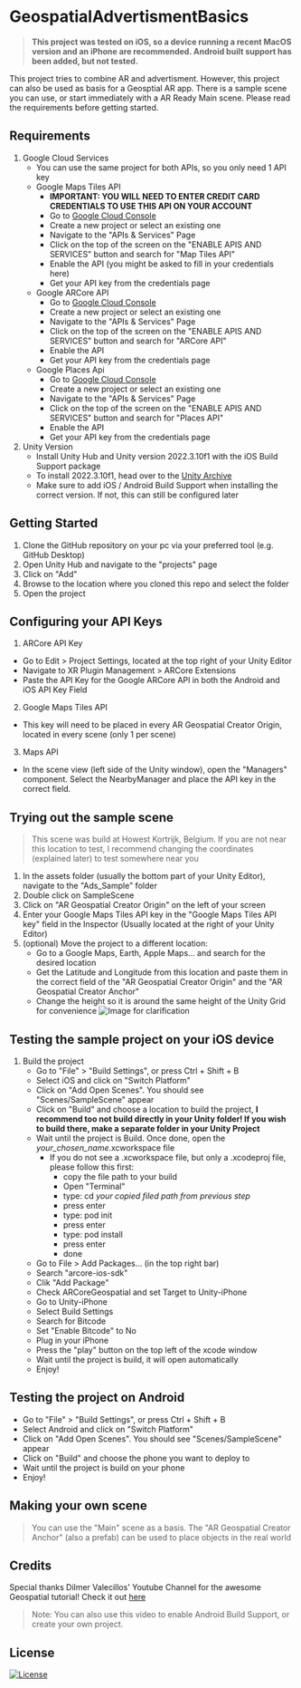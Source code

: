# GeospatialAdvertismentBasics
> **This project was tested on iOS, so a device running a recent MacOS version and an iPhone are recommended. Android built support has been added, but not tested.**

This project tries to combine AR and advertisment. However, this project can also be used as basis for a Geosptial AR app. There is a sample scene you can use, or start immediately with a AR Ready Main scene. Please read the requirements before getting started.

## Requirements
1. Google Cloud Services
   - You can use the same project for both APIs, so you only need 1 API key
   - Google Maps Tiles API
     - **IMPORTANT: YOU WILL NEED TO ENTER CREDIT CARD CREDENTIALS TO USE THIS API ON YOUR ACCOUNT**
     - Go to [Google Cloud Console](https://console.cloud.google.com)
     - Create a new project or select an existing one
     - Navigate to the "APIs & Services" Page
     - Click on the top of the screen on the "ENABLE APIS AND SERVICES" button and search for "Map Tiles API"
     - Enable the API (you might be asked to fill in your credentials here)
     - Get your API key from the credentials page
   -  Google ARCore API
        - Go to [Google Cloud Console](https://console.cloud.google.com)
        - Create a new project or select an existing one
        - Navigate to the "APIs & Services" Page
        - Click on the top of the screen on the "ENABLE APIS AND SERVICES" button and search for "ARCore API"
        - Enable the API
        - Get your API key from the credentials page
   - Google Places Api
     - Go to [Google Cloud Console](https://console.cloud.google.com)
     - Create a new project or select an existing one
     - Navigate to the "APIs & Services" Page
     - Click on the top of the screen on the "ENABLE APIS AND SERVICES" button and search for "Places API"
     - Enable the API
     - Get your API key from the credentials page
2. Unity Version
   - Install Unity Hub and Unity version 2022.3.10f1 with the iOS Build Support package
   - To install 2022.3.10f1, head over to the [Unity Archive](https://unity.com/releases/editor/archive)
   - Make sure to add iOS / Android Build Support when installing the correct version. If not, this can still be configured later

## Getting Started
1. Clone the GitHub repository on your pc via your preferred tool (e.g. GitHub Desktop)
2. Open Unity Hub and navigate to the "projects" page
3. Click on "Add"
4. Browse to the location where you cloned this repo and select the folder
5. Open the project

## Configuring your API Keys
1. ARCore API Key
  - Go to Edit > Project Settings, located at the top right of your Unity Editor
  - Navigate to XR Plugin Management > ARCore Extensions
  - Paste the API Key for the Google ARCore API in both the Android and iOS API Key Field
2. Google Maps Tiles API
  - This key will need to be placed in every AR Geospatial Creator Origin, located in every scene (only 1 per scene)
3. Maps API
  - In the scene view (left side of the Unity window), open the "Managers" component. Select the NearbyManager and place the API key in the correct field. 

## Trying out the sample scene
> This scene was build at Howest Kortrijk, Belgium. If you are not near this location to test, I recommend changing the coordinates (explained later) to test somewhere near you
1. In the assets folder (usually the bottom part of your Unity Editor), navigate to the "Ads_Sample" folder
2. Double click on SampleScene
3. Click on "AR Geospatial Creator Origin" on the left of your screen
4. Enter your Google Maps Tiles API key in the "Google Maps Tiles API key" field in the Inspector (Usually located at the right of your Unity Editor)
5. (optional) Move the project to a different location:
   - Go to a Google Maps, Earth, Apple Maps... and search for the desired location
   - Get the Latitude and Longitude from this location and paste them in the correct field of the "AR Geospatial Creator Origin" and the "AR Geospatial Creator Anchor"
   - Change the height so it is around the same height of the Unity Grid for convenience
![Image for clarification](https://i.imgur.com/gkX39AA.png)

## Testing the sample project on your iOS device
1. Build the project
   - Go to "File" > "Build Settings", or press Ctrl + Shift + B
   - Select iOS and click on "Switch Platform"
   - Click on "Add Open Scenes". You should see "Scenes/SampleScene" appear
   - Click on "Build" and choose a location to build the project, **I recommend too not build directly in your Unity folder! If you wish to build there, make a separate folder in your Unity Project**
   - Wait until the project is Build. Once done, open the _your_chosen_name_.xcworkspace file
     - If you do not see a .xcworkspace file, but only a .xcodeproj file, please follow this first:
       - copy the file path to your build
       - Open "Terminal"
       - type: cd _your copied filed path from previous step_
       - press enter
       - type: pod init
       - press enter
       - type: pod install
       - press enter
       - done
    - Go to File > Add Packages... (in the top right bar)
    - Search "arcore-ios-sdk"
    - Clik "Add Package"
    - Check ARCoreGeospatial and set Target to Unity-iPhone
    - Go to Unity-iPhone
    - Select Build Settings
    - Search for Bitcode
    - Set "Enable Bitcode" to No
    - Plug in your iPhone
    - Press the "play" button on the top left of the xcode window
    - Wait until the project is build, it will open automatically
    - Enjoy!
  
## Testing the project on Android
- Go to "File" > "Build Settings", or press Ctrl + Shift + B
- Select Android and click on "Switch Platform"
- Click on "Add Open Scenes". You should see "Scenes/SampleScene" appear
- Click on "Build" and choose the phone you want to deploy to
- Wait until the project is build on your phone
- Enjoy!

## Making your own scene
> You can use the "Main" scene as a basis. The "AR Geospatial Creator Anchor" (also a prefab) can be used to place objects in the real world

## Credits
Special thanks Dilmer Valecillos' Youtube Channel for the awesome Geospatial tutorial! Check it out [here](https://www.youtube.com/watch?v=v2yQBDdw7jU)
> Note: You can also use this video to enable Android Build Support, or create your own project.

## License
[![License](https://img.shields.io/badge/License-Apache_2.0-blue.svg)](https://opensource.org/licenses/Apache-2.0)
